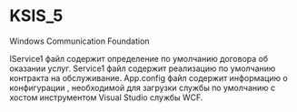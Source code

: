 # KSIS_5
Windows Communication Foundation


IService1 файл содержит определение по умолчанию договора об оказании услуг.
Service1 файл содержит реализацию по умолчанию контракта на обслуживание.
App.config файл содержит информацию о конфигурации , необходимой для загрузки службы по умолчанию с хостом инструментом Visual Studio службы WCF.
